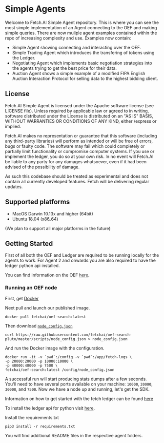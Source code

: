 # Simple Agents

Welcome to Fetch.AI Simple Agent repository. This is where you can see the most simple implementation of an Agent connecting to the OEF and making simple queries.
There are now muliple agent examples contained within the repo of increasing complexity and use. Examples now contain:

  * Simple Agent showing connecting and interacting over the OEF.
  * Simple Trading Agent which introduces the transfering of tokens using the Ledger.
  * Negotiating Agent which implements basic negotiation strategies into the agents trying to get the best price for their data.
  * Auction Agent shows a simple example of a modified FIPA English Auction Interaction Protocol for selling data to the highest bidding client.

## License

Fetch.AI Simple Agent is licensed under the Apache software license (see LICENSE file). Unless required by
applicable law or agreed to in writing, software distributed under the License is distributed on an
"AS IS" BASIS, WITHOUT WARRANTIES OR CONDITIONS OF ANY KIND, either \express or implied.

Fetch.AI makes no representation or guarantee that this software (including any third-party libraries)
will perform as intended or will be free of errors, bugs or faulty code. The software may fail which
could completely or partially limit functionality or compromise computer systems. If you use or
implement the ledger, you do so at your own risk. In no event will Fetch.AI be liable to any party
for any damages whatsoever, even if it had been advised of the possibility of damage.

As such this codebase should be treated as experimental and does not contain all currently developed
features. Fetch will be delivering regular updates.

## Supported platforms

* MacOS Darwin 10.13x and higher (64bit)
* Ubuntu 18.04 (x86_64)

(We plan to support all major platforms in the future)

## Getting Started

First of all both the OEF and Ledger are required to be running locally for the agents to work.
For Agent 2 and onwards you are also required to have the ledger python api installed.

You can find information on the OEF [here](https://docs.fetch.ai/oef/ "Information on the OEF here!").

### Running an OEF node
First, get [Docker]("https://www.docker.com/get-started "Get Docker Here!")

Next pull and launch our published image.

    docker pull fetchai/oef-search:latest

Then download [`node_config.json`]("https://docs.fetch.ai/oef/assets/node_config.json")

    curl https://raw.githubusercontent.com/fetchai/oef-search-pluto/master/scripts/node_config.json > node_config.json

And run the Docker image with the configuration.

    docker run -it -v `pwd`:/config -v `pwd`:/app/fetch-logs \
    -p 20000:20000 -p 10000:10000 \
    -p 40000:40000 -p 7500 \
    fetchai/oef-search:latest /config/node_config.json

A successful run will start producing stats dumps after a few seconds.
You'll need to have several ports available on your machine: `10000`, `20000`, `30000`, and `7500`.
Now we have a node up and running, let's get the SDK.

Information on how to get started with the fetch ledger can be found [here](https://docs.fetch.ai/getting-started/versions/ "Install the Ledger here!")

To install the ledger api for python visit [here](https://github.com/fetchai/ledger-api-py "Install the Ledger API for Python here!").

Install the requirements.txt

    pip3 install -r requirements.txt

You will find additional README files in the respective agent folders.
